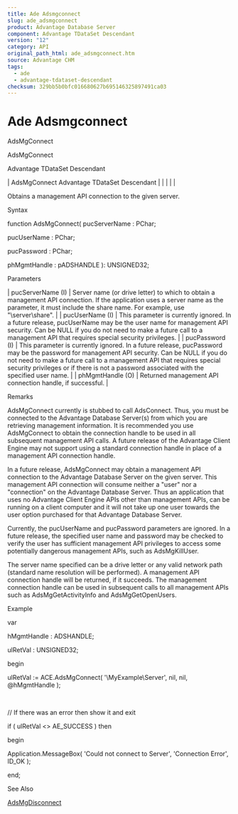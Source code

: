 ```yaml
---
title: Ade Adsmgconnect
slug: ade_adsmgconnect
product: Advantage Database Server
component: Advantage TDataSet Descendant
version: "12"
category: API
original_path_html: ade_adsmgconnect.htm
source: Advantage CHM
tags:
  - ade
  - advantage-tdataset-descendant
checksum: 329bb5b0bfc016680627b695146325897491ca03
---
```


# Ade Adsmgconnect

AdsMgConnect

AdsMgConnect

Advantage TDataSet Descendant

| AdsMgConnect  Advantage TDataSet Descendant |  |  |  |  |

Obtains a management API connection to the given server.

Syntax

function AdsMgConnect( pucServerName : PChar;

pucUserName : PChar;

pucPassword : PChar;

phMgmtHandle : pADSHANDLE ): UNSIGNED32;

Parameters

| pucServerName (I) | Server name (or drive letter) to which to obtain a management API connection. If the application uses a server name as the parameter, it must include the share name. For example, use "\\server\share". |
| pucUserName (I) | This parameter is currently ignored. In a future release, pucUserName may be the user name for management API security. Can be NULL if you do not need to make a future call to a management API that requires special security privileges. |
| pucPassword (I) | This parameter is currently ignored. In a future release, pucPassword may be the password for management API security. Can be NULL if you do not need to make a future call to a management API that requires special security privileges or if there is not a password associated with the specified user name. |
| phMgmtHandle (O) | Returned management API connection handle, if successful. |

Remarks

AdsMgConnect currently is stubbed to call AdsConnect. Thus, you must be connected to the Advantage Database Server(s) from which you are retrieving management information. It is recommended you use AdsMgConnect to obtain the connection handle to be used in all subsequent management API calls. A future release of the Advantage Client Engine may not support using a standard connection handle in place of a management API connection handle.

In a future release, AdsMgConnect may obtain a management API connection to the Advantage Database Server on the given server. This management API connection will consume neither a "user" nor a "connection" on the Advantage Database Server. Thus an application that uses no Advantage Client Engine APIs other than management APIs, can be running on a client computer and it will not take up one user towards the user option purchased for that Advantage Database Server.

Currently, the pucUserName and pucPassword parameters are ignored. In a future release, the specified user name and password may be checked to verify the user has sufficient management API privileges to access some potentially dangerous management APIs, such as AdsMgKillUser.

The server name specified can be a drive letter or any valid network path (standard name resolution will be performed). A management API connection handle will be returned, if it succeeds. The management connection handle can be used in subsequent calls to all management APIs such as AdsMgGetActivityInfo and AdsMgGetOpenUsers.

Example

var

hMgmtHandle : ADSHANDLE;

ulRetVal : UNSIGNED32;

begin

ulRetVal := ACE.AdsMgConnect( '\\MyExample\Server', nil, nil, @hMgmtHandle );

 

// If there was an error then show it and exit

if ( ulRetVal <> AE\_SUCCESS ) then

begin

Application.MessageBox( 'Could not connect to Server', 'Connection Error', ID\_OK );

end;

See Also

[AdsMgDisconnect](ade_adsmgdisconnect.md)
